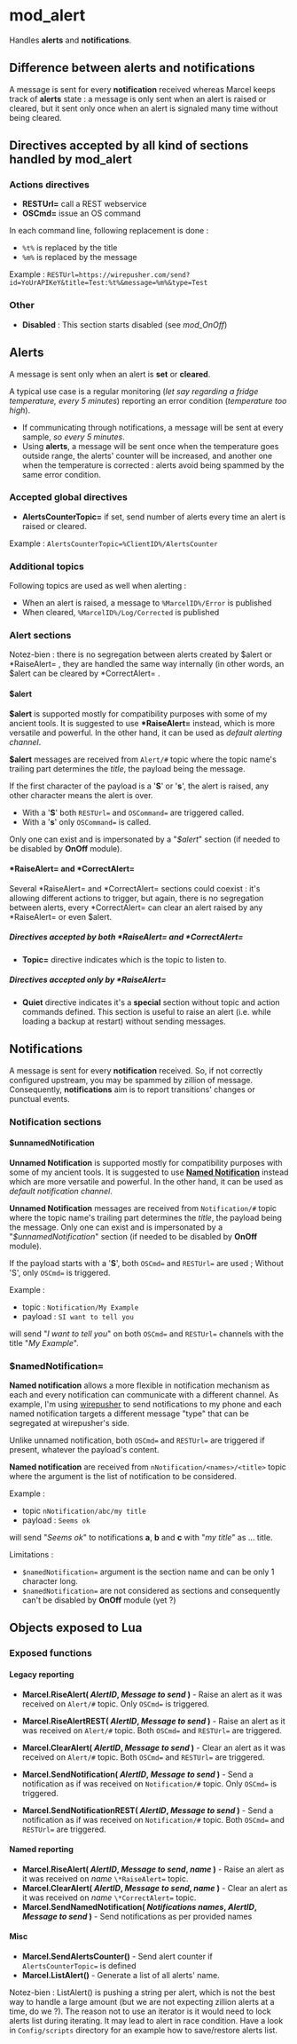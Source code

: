 # mod_alert

Handles **alerts** and **notifications**.

## Difference between alerts and notifications

A message is sent for every **notification** received whereas Marcel keeps track of **alerts** state : 
a message is only sent when an alert is raised or cleared, but it sent only once when an alert is signaled many time without being cleared.

## Directives accepted by all kind of sections handled by mod_alert

### Actions directives
* **RESTUrl=** call a REST webservice
* **OSCmd=** issue an OS command

In each command line, following replacement is done :
* `%t%` is replaced by the title
* `%m%` is replaced by the message

Example :
`RESTUrl=https://wirepusher.com/send?id=YoUrAPIKeY&title=Test:%t%&message=%m%&type=Test`

### Other

* **Disabled** : This section starts disabled (see *mod_OnOff*)

## Alerts

A message is sent only when an alert is **set** or **cleared**.

A typical use case is a regular monitoring (*let say regarding a fridge temperature, every 5 minutes*) reporting an error condition (*temperature too high*). 
- If communicating through notifications, a message will be sent at every sample, *so every 5 minutes*. 
- Using **alerts**, a message will be sent once when the temperature goes outside range, the alerts' counter will be increased, and another one when the temperature is corrected : alerts avoid being spammed by the same error condition.

### Accepted global directives

* **AlertsCounterTopic=** if set, send number of alerts every time an alert is raised or cleared.

Example :
`AlertsCounterTopic=%ClientID%/AlertsCounter`

### Additional topics

Following topics are used as well when alerting :

- When an alert is raised, a message to `%MarcelID%/Error` is published
- When cleared, `%MarcelID%/Log/Corrected` is published

### Alert sections

Notez-bien : there is no segregation between alerts created by $alert or \*RaiseAlert= , they are handled the same way internally (in other words, an $alert can be cleared by \*CorrectAlert= .

#### $alert

**$alert** is supported mostly for compatibility purposes with some of my ancient tools. It is suggested to use **\*RaiseAlert=** instead, which is more versatile and powerful. In the other hand, it can be used as *default alerting channel*.

**$alert** messages are received from `Alert/#` topic where the topic name's trailing part determines the *title*, the payload being the message. 

If the first character of the payload is a '**S**' or '**s**', the alert is raised, any other character means the alert is over.
- With a '**S**' both `RESTUrl=` and `OSCommand=` are triggered called.
- With a '**s**' only `OSCommand=` is called.

Only one can exist and is impersonated by a "*$alert*" section (if needed to be disabled by **OnOff** module). 

#### \*RaiseAlert= and \*CorrectAlert=

Several \*RaiseAlert= and \*CorrectAlert= sections could coexist : it's allowing different actions to trigger, but again, there is no segregation between alerts, every \*CorrectAlert= can clear an alert raised by any \*RaiseAlert= or even $alert.

##### Directives accepted by both \*RaiseAlert= and \*CorrectAlert=

- **Topic=** directive indicates which is the topic to listen to.

##### Directives accepted only by \*RaiseAlert=

- **Quiet** directive indicates it's a **special** section without topic and
action commands defined. This section is useful to raise an alert (i.e. while loading a backup at restart) without sending messages.

## Notifications

A message is sent for every **notification** received. So, if not correctly configured upstream, you may be spammed by zillion of message. Consequently, **notifications** aim is to report transitions' changes or punctual events.

### Notification sections

#### $unnamedNotification

**Unnamed Notification** is supported mostly for compatibility purposes with some of my ancient tools. It is suggested to use **[Named Notification](###$namednotification=)** instead which are more versatile and powerful. In the other hand, it can be used as *default notification channel*.

**Unnamed Notification** messages are received from `Notification/#` topic where the topic name's trailing part determines the *title*, the payload being the message. Only one can exist and is impersonated by a "*$unnamedNotification*" section (if needed to be disabled by **OnOff** module). 

If the payload starts with a '**S**', both `OSCmd=` and `RESTUrl=` are used ; Without 'S', only `OSCmd=` is triggered.

Example :
- topic : `Notification/My Example`
- payload : `SI want to tell you`

will send "*I want to tell you*" on both `OSCmd=` and `RESTUrl=` channels with the title "*My Example*".

### $namedNotification=

**Named notification** allows a more flexible in notification mechanism as each and every notification can communicate with a different channel. As example, I'm using [wirepusher](https://wirepusher.com/) to send notifications to my phone and each named notification targets a different message "type" that can be segregated at wirepusher's side.

Unlike unnamed notification, both `OSCmd=` and `RESTUrl=` are triggered if present, whatever the payload's content.

**Named notification** are received from `nNotification/<names>/<title>` topic where the argument is the list of notification to be considered.

Example : 
- topic `nNotification/abc/my title`
- payload : `Seems ok`

will send "*Seems ok*" to notifications **a**, **b** and **c** with "*my title*" as ... title.

Limitations :
- `$namedNotification=` argument is the section name and can be only 1 character long.
- `$namedNotification=` are not considered as sections and consequently can't be disabled by **OnOff** module (yet ?)

## Objects exposed to Lua
### Exposed functions

#### Legacy reporting
- **Marcel.RiseAlert( *AlertID*, *Message to send* )** - Raise an alert as it was received on `Alert/#` topic. Only `OSCmd=` is triggered.
- **Marcel.RiseAlertREST( *AlertID*, *Message to send* )** - Raise an alert as it was received on `Alert/#` topic. Both `OSCmd=` and `RESTUrl=` are triggered.
- **Marcel.ClearAlert( *AlertID*, *Message to send* )** - Clear an alert as it was received on `Alert/#` topic. Both `OSCmd=` and `RESTUrl=` are triggered.

- **Marcel.SendNotification( *AlertID*, *Message to send* )** - Send a notification as if was received on `Notification/#` topic. Only `OSCmd=` is triggered.
- **Marcel.SendNotificationREST( *AlertID*, *Message to send* )** - Send a notification as if was received on `Notification/#` topic. Both `OSCmd=` and `RESTUrl=` are triggered.

#### Named reporting

- **Marcel.RiseAlert( *AlertID*, *Message to send*, *name* )** - Raise an alert as it was received on *name* `\*RaiseAlert=` topic.
- **Marcel.ClearAlert( *AlertID*, *Message to send*, *name* )** - Clear an alert as it was received on *name* `\*CorrectAlert=` topic.
- **Marcel.SendNamedNotification( *Notifications names*, *AlertID*, *Message to send* )** - Send notifications as per provided names

#### Misc
- **Marcel.SendAlertsCounter()** - Send alert counter if `AlertsCounterTopic=` is defined
- **Marcel.ListAlert()** - Generate a list of all alerts' name.

Notez-bien : ListAlert() is pushing a string per alert, which is not the best way to handle a large amount (but we are not expecting zillion alerts at a time, do we ?). The reason not to use an iterator is it would need to lock alerts list during iterating. It may lead to alert in race condition. 
Have a look in `Config/scripts` directory for an example how to save/restore alerts list.
